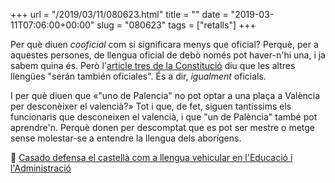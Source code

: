 +++
url = "/2019/03/11/080623.html"
title = ""
date = "2019-03-11T07:06:00+00:00"
slug = "080623"
tags = ["retalls"]
+++

Per què diuen *cooficial* com si significara menys que oficial? Perquè, per a aquestes persones, de llengua oficial de debò només pot haver-n'hi una, i ja sabem quina és. Però l'[article tres de la Constitució](http://www.congreso.es/consti/constitucion/indice/titulos/articulos.jsp?ini=1&fin=9&tipo=2) diu que les altres llengües "serán también oficiales". És a dir, *igualment* oficials.

I per què diuen que «"uno de Palencia" no pot optar a una plaça a València per desconèixer el valencià?» Tot i que, de fet, siguen tantíssims els funcionaris que desconeixen el valencià, i que "un de Palència" també pot aprendre'n. Perquè donen per descomptat que es pot ser mestre o metge sense molestar-se a entendre la llengua dels aborígens.

📎 [Casado defensa el castellà com a llengua vehicular en l'Educació i l'Administració](https://www.diarilaveu.com/casado-defensa-castella-llengua-vehicular-educacio-i-administracio)

